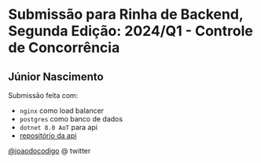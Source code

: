 # Submissão para Rinha de Backend, Segunda Edição: 2024/Q1 - Controle de Concorrência

## Júnior Nascimento

Submissão feita com:

- `nginx` como load balancer
- `postgres` como banco de dados
- `dotnet 8.0 AoT` para api
- [repositório da api](https://github.com/Krymancer/rinha-de-backend-2024-q1-dotnet/)

[@joaodocodigo](https://twitter.com/joaodocodigo) @ twitter
